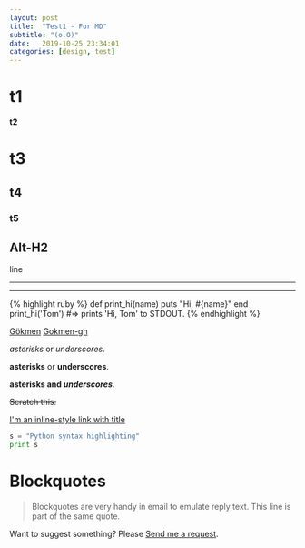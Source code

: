 ```yaml
---
layout: post
title:  "Test1 - For MD"
subtitle: "(o.O)"
date:   2019-10-25 23:34:01
categories: [design, test]
---
```


t1
======

**t2**

# t3

## t4

### t5

Alt-H2
------

line
___

____



{% highlight ruby %}
def print_hi(name)
  puts "Hi, #{name}"
end
print_hi('Tom')
#=> prints 'Hi, Tom' to STDOUT.
{% endhighlight %}

[Gökmen](https://johngkmn.github.io/)
[Gokmen-gh](https://github.com/JohnGkmn)



 *asterisks* or _underscores_.
 
  **asterisks** or __underscores__.
  
  **asterisks and _underscores_**.
  
   ~~Scratch this.~~
   
   [I'm an inline-style link with title](https://www.google.com "Google's Homepage")
   
    
```python
s = "Python syntax highlighting"
print s
```


# Blockquotes

> Blockquotes are very handy in email to emulate reply text.
> This line is part of the same quote.



Want to suggest something? Please [Send me a request](https://github.com/JohnGkmn/JohnGkmn.github.io/issues/new).
